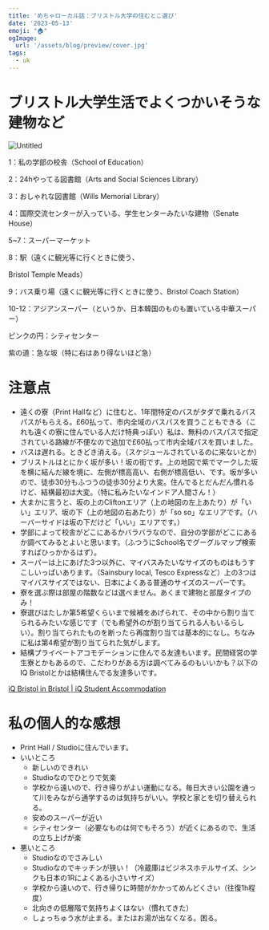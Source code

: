 ```yaml
---
title: 'めちゃローカル話：ブリストル大学の住むとこ選び'
date: '2023-05-13'
emoji: "🏠︎"
ogImage:
  url: '/assets/blog/preview/cover.jpg'
tags:
  - uk
---
```


# ブリストル大学生活でよくつかいそうな建物など

![Untitled](/assets/blog/posts/めちゃローカル話：ブリストル大学の住むとこ選び/Untitled.png)

1：私の学部の校舎（School of Education）

2：24hやってる図書館（Arts and Social Sciences Library）

3：おしゃれな図書館（Wills Memorial Library）

4：国際交流センターが入っている、学生センターみたいな建物（Senate House）

5~7：スーパーマーケット

8：駅（遠くに観光等に行くときに使う、

Bristol Temple Meads）

9：バス乗り場（遠くに観光等に行くときに使う、Bristol Coach Station）

10-12：アジアンスーパー（というか、日本韓国のものも置いている中華スーパー）

ピンクの円：シティセンター

紫の道：急な坂（特に右はあり得ないほど急）

# 注意点

- 遠くの寮（Print Hallなど）に住むと、1年間特定のバスがタダで乗れるバスパスがもらえる。£60払って、市内全域のバスパスを買うこともできる（これも遠くの寮に住んでいる人だけ特典っぽい）私は、無料のバスパスで指定されている路線が不便なので追加で£60払って市内全域パスを買いました。
- バスは遅れる。ときどき消える。（スケジュールされているのに来ないとか）
- ブリストルはとにかく坂が多い！坂の街です。上の地図で紫でマークした坂を横に結んだ線を境に、左側が標高高い、右側が標高低い、です。坂が多いので、徒歩30分もふつうの徒歩30分より大変。住んでるとだんだん慣れるけど、結構最初は大変。（特に私みたいなインドア人間さん！）
- 大まかに言うと、坂の上のCliftonエリア（上の地図の左上あたり）が「いい」エリア、坂の下（上の地図の右あたり）が「so so」なエリアです。（ハーバーサイドは坂の下だけど「いい」エリアです。）
- 学部によって校舎がどこにあるかバラバラなので、自分の学部がどこにあるか調べてみるとよいと思います。（ふつうにSchool名でグーグルマップ検索すればひっかかるはず）。
- スーパーは上にあげた3つ以外に、マイバスみたいなサイズのものはもうすこしいっぱいあります。（Sainsbury local, Tesco Expressなど）上の3つはマイバスサイズではない、日本によくある普通のサイズのスーパーです。
- 寮を選ぶ際は部屋の階数などは選べません。あくまで建物と部屋タイプのみ！
- 寮選びはたしか第5希望くらいまで候補をあげられて、その中から割り当てられるみたいな感じです（でも希望外のが割り当てられる人もいるらしい）。割り当てられたものを断ったら再度割り当ては基本的になし。ちなみに私は第4希望が割り当てられた気がします。
- 結構プライベートアコモデーションに住んでる友達もいます。民間経営の学生寮とかもあるので、こだわりがある方は調べてみるのもいいかも？以下のIQ Bristolとかは結構住んでる友達多いです。

[iQ Bristol in Bristol | iQ Student Accommodation](https://www.iqstudentaccommodation.com/bristol/iq-bristol?year=2023-24&sorting=availability)

# 私の個人的な感想

- Print Hall / Studioに住んでいます。
- いいところ
    - 新しいのできれい
    - Studioなのでひとりで気楽
    - 学校から遠いので、行き帰りがよい運動になる。毎日大きい公園を通って川をみながら通学するのは気持ちがいい。学校と家とを切り替えられる。
    - 安めのスーパーが近い
    - シティセンター（必要なものは何でもそろう）が近くにあるので、生活の立ち上げが楽
- 悪いところ
    - Studioなのでさみしい
    - Studioなのでキッチンが狭い！（冷蔵庫はビジネスホテルサイズ、シンクも日本の1Rによくある小さいサイズ）
    - 学校から遠いので、行き帰りに時間がかかってめんどくさい（往復1h程度）
    - 北向きの低層階で気持ちよくはない（慣れてきた）
    - しょっちゅう水が止まる。またはお湯が出なくなる。困る。